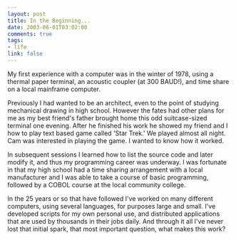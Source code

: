 ```yaml
--- 
layout: post
title: In the Beginning...
date: 2003-06-01T03:02:00
comments: true
tags:
- life
link: false
---
```

My first experience with a computer was in the winter of 1978, using a thermal paper terminal, an acoustic coupler (at 300 BAUD!), and time share on a local mainframe computer.

Previously I had wanted to be an architect, even to the point of studying mechanical drawing in high school. However the fates had other plans for me as my best friend's father brought home this odd suitcase-sized terminal one evening. After he finished his work he showed my friend and I how to play text based game called 'Star Trek.' We played almost all night. Cam was interested in playing the game. I wanted to know how it worked.

In subsequent sessions I learned how to list the source code and later modify it, and thus my programming career was underway. I was fortunate in that my high school had a time sharing arrangement with a local manufacturer and I was able to take a course of basic programming, followed by a COBOL course at the local community college.

In the 25 years or so that have followed I've worked on many different computers, using several languages, for purposes large and small. I've developed scripts for my own personal use, and distributed applications that are used by thousands in their jobs daily. And through it all I've never lost that initial spark, that most important question, what makes this work?
